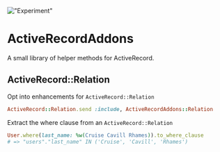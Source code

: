 <object data="https://www.dropbox.com/s/raw/d7jrzjcu8g3ey1h/github-template.svg" type="image/svg+xml"></object>
!["Experiment"](https://uc40eb7c5aec9f49c8d3135c724b.dl.dropboxusercontent.com/cd/0/inline/An83MRmj5BOW4N-FhxZ9UHWfyp7FXfyI3oB0g5js8VUz4bnFBfuWt662vJNOJ1idOmB3rvrz2ZH67Hh1Ey0HjYH2rAzLQPSiKfZh-McvYKoi1w/file#)

# ActiveRecordAddons

A small library of helper methods for ActiveRecord.

## ActiveRecord::Relation

Opt into enhancements for `ActiveRecord::Relation`

```ruby
ActiveRecord::Relation.send :include, ActiveRecordAddons::Relation
```

Extract the where clause from an `ActiveRecord::Relation`

```ruby
User.where(last_name: %w(Cruise Cavill Rhames)).to_where_clause
# => "users"."last_name" IN ('Cruise', 'Cavill', 'Rhames')
```

